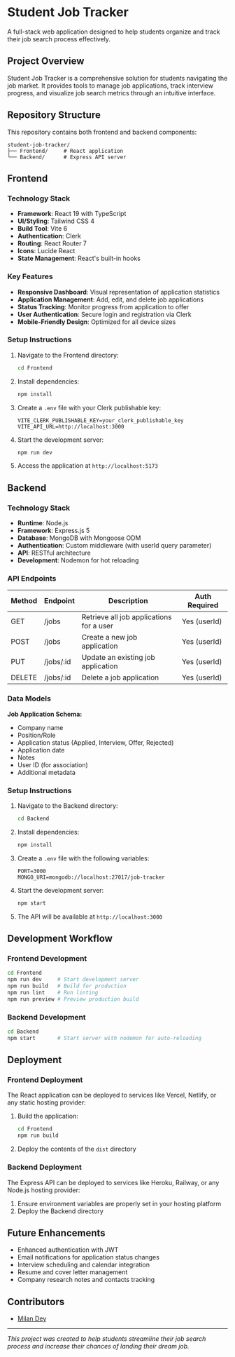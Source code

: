# Student Job Tracker

A full-stack web application designed to help students organize and track their job search process effectively.

## Project Overview

Student Job Tracker is a comprehensive solution for students navigating the job market. It provides tools to manage job applications, track interview progress, and visualize job search metrics through an intuitive interface.

## Repository Structure

This repository contains both frontend and backend components:

```
student-job-tracker/
├── Frontend/     # React application
└── Backend/      # Express API server
```

## Frontend

### Technology Stack

- **Framework**: React 19 with TypeScript
- **UI/Styling**: Tailwind CSS 4
- **Build Tool**: Vite 6
- **Authentication**: Clerk
- **Routing**: React Router 7
- **Icons**: Lucide React
- **State Management**: React's built-in hooks

### Key Features

- **Responsive Dashboard**: Visual representation of application statistics
- **Application Management**: Add, edit, and delete job applications
- **Status Tracking**: Monitor progress from application to offer
- **User Authentication**: Secure login and registration via Clerk
- **Mobile-Friendly Design**: Optimized for all device sizes

### Setup Instructions

1. Navigate to the Frontend directory:
   ```bash
   cd Frontend
   ```

2. Install dependencies:
   ```bash
   npm install
   ```

3. Create a `.env` file with your Clerk publishable key:
   ```
   VITE_CLERK_PUBLISHABLE_KEY=your_clerk_publishable_key
   VITE_API_URL=http://localhost:3000
   ```

4. Start the development server:
   ```bash
   npm run dev
   ```

5. Access the application at `http://localhost:5173`

## Backend

### Technology Stack

- **Runtime**: Node.js
- **Framework**: Express.js 5
- **Database**: MongoDB with Mongoose ODM
- **Authentication**: Custom middleware (with userId query parameter)
- **API**: RESTful architecture
- **Development**: Nodemon for hot reloading

### API Endpoints

| Method | Endpoint | Description | Auth Required |
|--------|----------|-------------|--------------|
| GET    | /jobs    | Retrieve all job applications for a user | Yes (userId) |
| POST   | /jobs    | Create a new job application | Yes (userId) |
| PUT    | /jobs/:id | Update an existing job application | Yes (userId) |
| DELETE | /jobs/:id | Delete a job application | Yes (userId) |

### Data Models

**Job Application Schema:**
- Company name
- Position/Role
- Application status (Applied, Interview, Offer, Rejected)
- Application date
- Notes
- User ID (for association)
- Additional metadata

### Setup Instructions

1. Navigate to the Backend directory:
   ```bash
   cd Backend
   ```

2. Install dependencies:
   ```bash
   npm install
   ```

3. Create a `.env` file with the following variables:
   ```
   PORT=3000
   MONGO_URI=mongodb://localhost:27017/job-tracker
   ```

4. Start the development server:
   ```bash
   npm start
   ```

5. The API will be available at `http://localhost:3000`

## Development Workflow

### Frontend Development

```bash
cd Frontend
npm run dev     # Start development server
npm run build   # Build for production
npm run lint    # Run linting
npm run preview # Preview production build
```

### Backend Development

```bash
cd Backend
npm start       # Start server with nodemon for auto-reloading
```

## Deployment

### Frontend Deployment
The React application can be deployed to services like Vercel, Netlify, or any static hosting provider:

1. Build the application:
   ```bash
   cd Frontend
   npm run build
   ```

2. Deploy the contents of the `dist` directory

### Backend Deployment
The Express API can be deployed to services like Heroku, Railway, or any Node.js hosting provider:

1. Ensure environment variables are properly set in your hosting platform
2. Deploy the Backend directory

## Future Enhancements

- Enhanced authentication with JWT
- Email notifications for application status changes
- Interview scheduling and calendar integration
- Resume and cover letter management
- Company research notes and contacts tracking

## Contributors

- [Milan Dey](https://github.com/mian312)

---

*This project was created to help students streamline their job search process and increase their chances of landing their dream job.*


